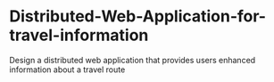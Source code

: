 # Distributed-Web-Application-for-travel-information
Design a distributed web application that provides users enhanced information about a travel route
